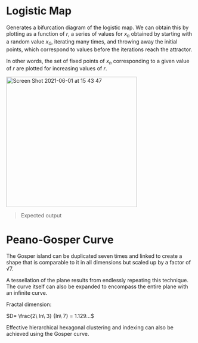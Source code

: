 # Logistic Map

Generates a bifurcation diagram of the logistic map. We can obtain this by plotting as a function of <i>r</i>, a series of values for <i>x<sub>n</sub></i> obtained by starting with a random value <i>x<sub>0</sub></i>, iterating many times, and throwing away the initial points, which correspond to values before the iterations reach the attractor.

In other words, the set of fixed points of <i>x<sub>n</sub></i> corresponding to a given value of <i>r</i> are plotted for increasing values of <i>r</i>.

<img width="350" alt="Screen Shot 2021-06-01 at 15 43 47" src="https://user-images.githubusercontent.com/83437383/120394157-44f86080-c2f0-11eb-9987-fe1abf9e6f0f.png">

> Expected output

# Peano-Gosper Curve

The Gosper island can be duplicated seven times and linked to create a shape that is comparable to it in all dimensions but scaled up by a factor of √7.

A tessellation of the plane results from endlessly repeating this technique. The curve itself can also be expanded to encompass the entire plane with an infinite curve.

Fractal dimension:

$D= \frac{2\ In\ 3} {In\ 7} = 1.129...$


Effective hierarchical hexagonal clustering and indexing can also be achieved using the Gosper curve.
